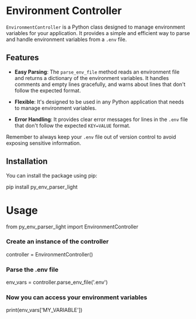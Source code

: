# Environment Controller

`EnvironmentController` is a Python class designed to manage environment variables for your application. It provides a simple and efficient way to parse and handle environment variables from a `.env` file.

## Features

- **Easy Parsing**: The `parse_env_file` method reads an environment file and returns a dictionary of the environment variables. It handles comments and empty lines gracefully, and warns about lines that don't follow the expected format.

- **Flexible**: It's designed to be used in any Python application that needs to manage environment variables.

- **Error Handling**: It provides clear error messages for lines in the `.env` file that don't follow the expected `KEY=VALUE` format.

Remember to always keep your `.env` file out of version control to avoid exposing sensitive information.

## Installation

You can install the package using pip:


pip install py_env_parser_light

# Usage

from py_env_parser_light import EnvironmentController

### Create an instance of the controller
controller = EnvironmentController()

### Parse the .env file
env_vars = controller.parse_env_file('.env')

### Now you can access your environment variables
print(env_vars['MY_VARIABLE'])
